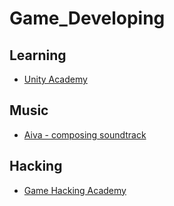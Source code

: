 # Game_Developing

## Learning
* [Unity Academy](https://learn.unity.com/)

## Music
* [Aiva - composing soundtrack](https://aiva.ai/)

## Hacking
* [Game Hacking Academy](https://gamehacking.academy/about)
